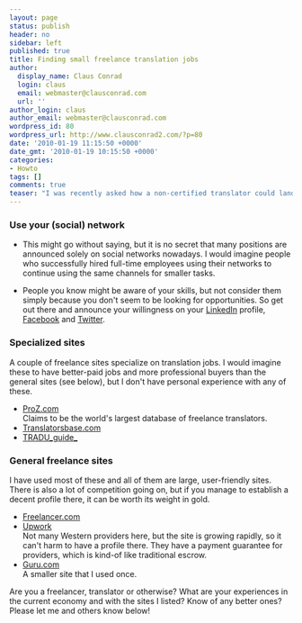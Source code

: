```yaml
---
layout: page
status: publish
header: no
sidebar: left
published: true
title: Finding small freelance translation jobs
author:
  display_name: Claus Conrad
  login: claus
  email: webmaster@clausconrad.com
  url: ''
author_login: claus
author_email: webmaster@clausconrad.com
wordpress_id: 80
wordpress_url: http://www.clausconrad2.com/?p=80
date: '2010-01-19 11:15:50 +0000'
date_gmt: '2010-01-19 10:15:50 +0000'
categories:
- Howto
tags: []
comments: true
teaser: "I was recently asked how a non-certified translator could land smaller freelance jobs. Now I am certainly no expert on this, but I have done a few translations and know a bit or two about outsourcing from a buyer perspective, so here are a couple of suggestions on how I would go about landing smaller tasks."
---
```

### Use your (social) network

*   This might go without saying, but it is no secret that many positions are announced solely on social networks nowadays. I would imagine people who successfully hired full-time employees using their networks to continue using the same channels for smaller tasks.

*   People you know might be aware of your skills, but not consider them simply because you don't seem to be looking for opportunities. So get out there and announce your willingness on your [LinkedIn](https://www.linkedin.com/) profile, [Facebook](https://www.facebook.com/) <a>and</a> [Twitter](https://www.twitter.com/).

### Specialized sites

A couple of freelance sites specialize on translation jobs. I would imagine these to have better-paid jobs and more professional buyers than the general sites (see below), but I don't have personal experience with any of these.

*   [ProZ.com](https://www.proz.com/)  
    Claims to be the world's largest database of freelance translators.
*   [Translatorsbase.com](https://www.translatorsbase.com/)
*   [TRADU_guide_](https://www.traduguide.com/)

### General freelance sites

I have used most of these and all of them are large, user-friendly sites. There is also a lot of competition going on, but if you manage to establish a decent profile there, it can be worth its weight in gold.

*   [Freelancer.com](https://www.freelancer.com/)
*   [Upwork](https://www.upwork.com/)  
    Not many Western providers here, but the site is growing rapidly, so it can't harm to have a profile there. They have a payment guarantee for providers, which is kind-of like traditional escrow.
*   [Guru.com](https://www.guru.com/)  
    A smaller site that I used once.

Are you a freelancer, translator or otherwise? What are your experiences in the current economy and with the sites I listed? Know of any better ones? Please let me and others know below!
